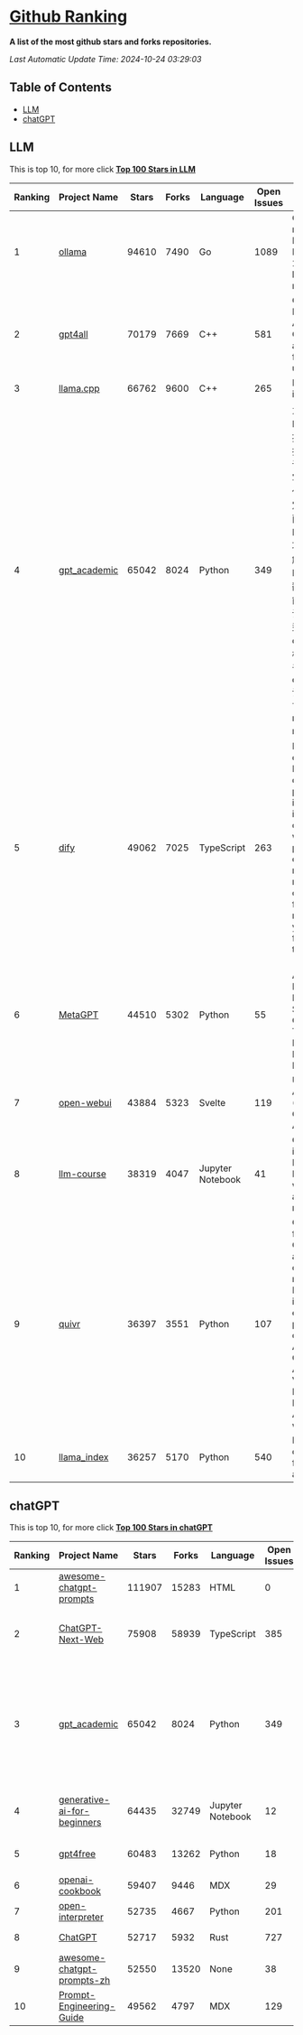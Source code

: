 [Github Ranking](./README.md)
==========

**A list of the most github stars and forks repositories.**

*Last Automatic Update Time: 2024-10-24 03:29:03*

## Table of Contents
 * [LLM](#LLM)
 * [chatGPT](#chatGPT)

## LLM

This is top 10, for more click **[Top 100 Stars in LLM](Top100/LLM.md)**

| Ranking | Project Name | Stars | Forks | Language | Open Issues | Description | Last Commit |
| ------- | ------------ | ----- | ----- | -------- | ----------- | ----------- | ----------- |
| 1 | [ollama](https://github.com/ollama/ollama) | 94610 | 7490 | Go | 1089 | Get up and running with Llama 3.2, Mistral, Gemma 2, and other large language models. | 2024-10-24T02:15:25Z |
| 2 | [gpt4all](https://github.com/nomic-ai/gpt4all) | 70179 | 7669 | C++ | 581 | GPT4All: Run Local LLMs on Any Device. Open-source and available for commercial use. | 2024-10-24T00:10:34Z |
| 3 | [llama.cpp](https://github.com/ggerganov/llama.cpp) | 66762 | 9600 | C++ | 265 | LLM inference in C/C++ | 2024-10-24T01:45:50Z |
| 4 | [gpt_academic](https://github.com/binary-husky/gpt_academic) | 65042 | 8024 | Python | 349 | 为GPT/GLM等LLM大语言模型提供实用化交互接口，特别优化论文阅读/润色/写作体验，模块化设计，支持自定义快捷按钮&函数插件，支持Python和C++等项目剖析&自译解功能，PDF/LaTex论文翻译&总结功能，支持并行问询多种LLM模型，支持chatglm3等本地模型。接入通义千问, deepseekcoder, 讯飞星火, 文心一言, llama2, rwkv, claude2, moss等。 | 2024-10-21T14:58:16Z |
| 5 | [dify](https://github.com/langgenius/dify) | 49062 | 7025 | TypeScript | 263 | Dify is an open-source LLM app development platform. Dify's intuitive interface combines AI workflow, RAG pipeline, agent capabilities, model management, observability features and more, letting you quickly go from prototype to production. | 2024-10-24T03:23:36Z |
| 6 | [MetaGPT](https://github.com/geekan/MetaGPT) | 44510 | 5302 | Python | 55 | 🌟 The Multi-Agent Framework: First AI Software Company, Towards Natural Language Programming | 2024-10-22T04:11:03Z |
| 7 | [open-webui](https://github.com/open-webui/open-webui) | 43884 | 5323 | Svelte | 119 | User-friendly AI Interface (Supports Ollama, OpenAI API, ...) | 2024-10-24T03:27:33Z |
| 8 | [llm-course](https://github.com/mlabonne/llm-course) | 38319 | 4047 | Jupyter Notebook | 41 | Course to get into Large Language Models (LLMs) with roadmaps and Colab notebooks. | 2024-07-28T22:17:43Z |
| 9 | [quivr](https://github.com/QuivrHQ/quivr) | 36397 | 3551 | Python | 107 | Opiniated RAG for integrating GenAI in your apps 🧠   Focus on your product rather than the RAG. Easy integration in existing products with customisation!  Any LLM: GPT4, Groq, Llama. Any Vectorstore: PGVector, Faiss. Any Files. Anyway you want.  | 2024-10-23T13:36:06Z |
| 10 | [llama_index](https://github.com/run-llama/llama_index) | 36257 | 5170 | Python | 540 | LlamaIndex is a data framework for your LLM applications | 2024-10-23T23:09:24Z |


## chatGPT

This is top 10, for more click **[Top 100 Stars in chatGPT](Top100/chatGPT.md)**

| Ranking | Project Name | Stars | Forks | Language | Open Issues | Description | Last Commit |
| ------- | ------------ | ----- | ----- | -------- | ----------- | ----------- | ----------- |
| 1 | [awesome-chatgpt-prompts](https://github.com/f/awesome-chatgpt-prompts) | 111907 | 15283 | HTML | 0 | This repo includes ChatGPT prompt curation to use ChatGPT better. | 2024-09-26T13:36:47Z |
| 2 | [ChatGPT-Next-Web](https://github.com/ChatGPTNextWeb/ChatGPT-Next-Web) | 75908 | 58939 | TypeScript | 385 | A cross-platform ChatGPT/Gemini UI (Web / PWA / Linux / Win / MacOS). 一键拥有你自己的跨平台 ChatGPT/Gemini 应用。 | 2024-10-23T06:13:17Z |
| 3 | [gpt_academic](https://github.com/binary-husky/gpt_academic) | 65042 | 8024 | Python | 349 | 为GPT/GLM等LLM大语言模型提供实用化交互接口，特别优化论文阅读/润色/写作体验，模块化设计，支持自定义快捷按钮&函数插件，支持Python和C++等项目剖析&自译解功能，PDF/LaTex论文翻译&总结功能，支持并行问询多种LLM模型，支持chatglm3等本地模型。接入通义千问, deepseekcoder, 讯飞星火, 文心一言, llama2, rwkv, claude2, moss等。 | 2024-10-21T14:58:16Z |
| 4 | [generative-ai-for-beginners](https://github.com/microsoft/generative-ai-for-beginners) | 64435 | 32749 | Jupyter Notebook | 12 | 21 Lessons, Get Started Building with Generative AI  🔗 https://microsoft.github.io/generative-ai-for-beginners/ | 2024-10-15T11:02:46Z |
| 5 | [gpt4free](https://github.com/xtekky/gpt4free) | 60483 | 13262 | Python | 18 | The official gpt4free repository \| various collection of powerful language models | 2024-10-22T21:43:14Z |
| 6 | [openai-cookbook](https://github.com/openai/openai-cookbook) | 59407 | 9446 | MDX | 29 | Examples and guides for using the OpenAI API | 2024-10-23T22:21:42Z |
| 7 | [open-interpreter](https://github.com/OpenInterpreter/open-interpreter) | 52735 | 4667 | Python | 201 | A natural language interface for computers | 2024-10-24T03:25:12Z |
| 8 | [ChatGPT](https://github.com/lencx/ChatGPT) | 52717 | 5932 | Rust | 727 | 🔮 ChatGPT Desktop Application (Mac, Windows and Linux) | 2024-08-29T17:58:11Z |
| 9 | [awesome-chatgpt-prompts-zh](https://github.com/PlexPt/awesome-chatgpt-prompts-zh) | 52550 | 13520 | None | 38 | ChatGPT 中文调教指南。各种场景使用指南。学习怎么让它听你的话。 | 2024-07-30T11:43:23Z |
| 10 | [Prompt-Engineering-Guide](https://github.com/dair-ai/Prompt-Engineering-Guide) | 49562 | 4797 | MDX | 129 | 🐙 Guides, papers, lecture, notebooks and resources for prompt engineering | 2024-09-19T20:28:14Z |

